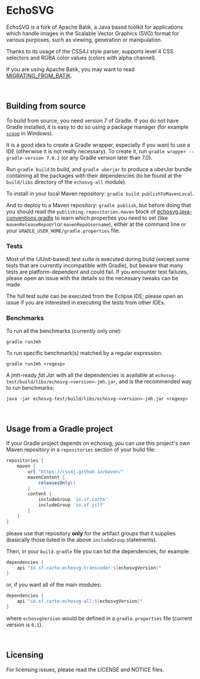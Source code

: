 # EchoSVG

 EchoSVG is a fork of Apache Batik, a Java based toolkit for applications which
handle images in the Scalable Vector Graphics (SVG) format for various purposes,
such as viewing, generation or manipulation.

 Thanks to its usage of the CSS4J style parser, supports level 4 CSS selectors
and RGBA color values (colors with alpha channel).

If you are using Apache Batik, you may want to read [MIGRATING_FROM_BATIK](https://github.com/css4j/echosvg/blob/master/MIGRATING_FROM_BATIK.md).

<br/>

## Building from source

To build from source, you need version 7 of Gradle. If you do not have Gradle
installed, it is easy to do so using a package manager (for example
[`scoop`](https://scoop.sh/) in Windows).

It is a good idea to create a Gradle wrapper, especially if you want to use a
IDE (otherwise it is not really necessary). To create it, run
`gradle wrapper --gradle-version 7.0.2` (or any Gradle version later than 7.0).

Run `gradle build` to build, and `gradle uberjar` to produce a _uberJar_
bundle containing all the packages with their dependencies (to be found at the
`build/libs` directory of the `echosvg-all` module).

To install in your local Maven repository: `gradle build publishToMavenLocal`.

And to deploy to a Maven repository: `gradle publish`, but before doing that you
should read the `publishing.repositories.maven` block of
[echosvg.java-conventions.gradle](https://github.com/css4j/echosvg/blob/master/buildSrc/src/main/groovy/echosvg.java-conventions.gradle)
to learn which properties you need to set (like `mavenReleaseRepoUrl`or
`mavenRepoUsername`), either at the command line or your
`GRADLE_USER_HOME/gradle.properties` file.

### Tests

Most of the (JUnit-based) test suite is executed during build (except some tests
that are currently incompatible with Gradle), but beware that many tests are
platform-dependent and could fail. If you encounter test failures, please open
an issue with the details so the necessary tweaks can be made.

The full test suite can be executed from the Eclipse IDE; please open an issue
if you are interested in executing the tests from other IDEs.

### Benchmarks

To run all the benchmarks (currently only one):
```shell
gradle runJmh
```
To run specific benchmark(s) matched by a regular expression:
```shell
gradle runJmh <regexp>
```
A jmh-ready _fat Jar_ with all the dependencies is available at
`echosvg-test/build/libs/echosvg-<version>-jmh.jar`, and is the recommended way to run
benchmarks:
```shell
java -jar echosvg-test/build/libs/echosvg-<version>-jmh.jar <regexp>
```

<br/>

## Usage from a Gradle project
If your Gradle project depends on echosvg, you can use this project's own Maven
repository in a `repositories` section of your build file:
```groovy
repositories {
    maven {
        url "https://css4j.github.io/maven/"
        mavenContent {
            releasesOnly()
        }
        content {
            includeGroup 'io.sf.carte'
            includeGroup 'io.sf.jclf'
        }
    }
}
```
please use that repository **only** for the artifact groups that it supplies
(basically those listed in the above `includeGroup` statements).

Then, in your `build.gradle` file you can list the dependencies, for example:
```groovy
dependencies {
    api "io.sf.carte:echosvg-transcoder:${echosvgVersion}"
}
```
or, if you want all of the main modules:
```groovy
dependencies {
    api "io.sf.carte:echosvg-all:${echosvgVersion}"
}
```
where `echosvgVersion` would be defined in a `gradle.properties` file (current
version is `0.1`).

<br/>

##  Licensing

 For licensing issues, please read the LICENSE and NOTICE files.
